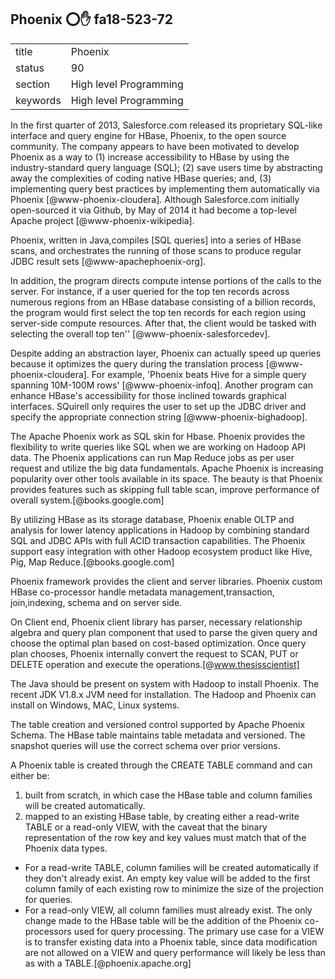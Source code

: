 ## Phoenix :o::hand: fa18-523-72


|          |                        |
| -------- | ---------------------- |
| title    | Phoenix                | 
| status   | 90                     |
| section  | High level Programming |
| keywords | High level Programming |



In the first quarter of 2013, Salesforce.com released its proprietary SQL-like interface and query engine for HBase, Phoenix, to the open
source community.  The company appears to have been motivated to develop Phoenix as a way to (1) increase accessibility to HBase by using
the industry-standard query language (SQL); (2) save users time by abstracting away the complexities of coding native HBase queries; and,
(3) implementing query best practices by implementing them automatically via Phoenix [@www-phoenix-cloudera]. 
Although Salesforce.com initially open-sourced it via Github, by May of 2014 it had become a top-level Apache project [@www-phoenix-wikipedia].

Phoenix, written in Java,compiles [SQL queries] into a series of HBase scans, and orchestrates the running of those scans to produce regular JDBC
result sets [@www-apachephoenix-org].

In addition, the program directs compute intense portions of the calls to the server.  For instance, if a user queried for the top ten records across numerous regions from an HBase database
consisting of a billion records, the program would first select the top ten records for each region using server-side compute resources.
After that, the client would be tasked with selecting the overall top ten'' [@www-phoenix-salesforcedev].

Despite adding an abstraction layer, Phoenix can actually speed up queries because it optimizes the query during the translation process [@www-phoenix-cloudera]. For example, 'Phoenix beats Hive for a simple query spanning 10M-100M rows' [@www-phoenix-infoq].
   Another program can enhance HBase's accessibility for those inclined towards graphical interfaces.  SQuirell only requires the user to set up the JDBC driver and specify the appropriate connection string [@www-phoenix-bighadoop].

The Apache Phoenix work as SQL skin for Hbase. Phoenix provides the flexibility to write queries like SQL when we are working on Hadoop API data. 
The Phoenix applications can run Map Reduce jobs as per user request and utilize the big data fundamentals. Apache Phoenix is increasing popularity 
over other tools available in its space. The beauty is that Phoenix provides features such as skipping full table scan, improve performance of overall 
system.[@books.google.com]

 By utilizing HBase as its storage database, Phoenix enable OLTP and analysis for lower latency applications in Hadoop by combining standard SQL and JDBC APIs with full ACID transaction capabilities. The Phoenix support easy integration with other Hadoop ecosystem product like Hive, Pig, Map Reduce.[@books.google.com]

 Phoenix framework provides the client and server libraries. Phoenix custom HBase co-processor handle metadata management,transaction, join,indexing, schema and  on server side.

 On Client end, Phoenix client library has parser, necessary relationship algebra and query plan component that used to parse the given query and choose the optimal plan based on cost-based optimization. 
 Once query plan chooses, Phoenix internally convert the request to SCAN, PUT or DELETE operation and execute the operations.[@www.thesisscientist]

The Java should be present on system with Hadoop to install Phoenix. The recent JDK V1.8.x JVM need for installation. The Hadoop and Phoenix can install on Windows, MAC,  Linux systems.

 The table creation and versioned control supported by 	Apache Phoenix Schema. The HBase table maintains table metadata and versioned. The snapshot queries will use the correct schema over prior versions.

A Phoenix table is created through the CREATE TABLE command and can either be:

1. built from scratch, in which case the HBase table and column families will be created automatically.
2. mapped to an existing HBase table, by creating either a read-write TABLE or a read-only VIEW, with the caveat that the binary representation of the row key and key values must match that of the Phoenix data types.
  - For a read-write TABLE, column families will be created automatically if they don&#39;t already exist. An empty key value will be added to the first column family of each existing row to minimize the size of the projection for queries.
  - For a read-only VIEW, all column families must already exist. The only change made to the HBase table will be the addition of the Phoenix co-processors used for query processing. The primary use case for a VIEW is to transfer existing data into a Phoenix table, since data modification are not allowed on a VIEW and query performance will likely be less than as with a TABLE.[@phoenix.apache.org]




